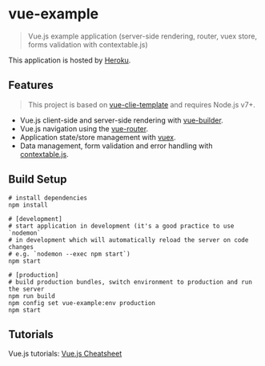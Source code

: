 # vue-example

> Vue.js example application (server-side rendering, router, vuex store, forms validation with contextable.js)

This application is hosted by [Heroku](https://vue-example.herokuapp.com/).

## Features

> This project is based on [vue-clie-template](https://github.com/xpepermint/vue-cli-template) and requires Node.js v7+.

* Vue.js client-side and server-side rendering with [vue-builder](https://github.com/xpepermint/vue-builder).
* Vue.js navigation using the [vue-router](https://github.com/vuejs/vue-router).
* Application state/store management with [vuex](http://vuex.vuejs.org/en/).
* Data management, form validation and error handling with [contextable.js](https://github.com/xpepermint/contextablejs).

## Build Setup

```
# install dependencies
npm install

# [development]
# start application in development (it's a good practice to use `nodemon`
# in development which will automatically reload the server on code changes
# e.g. `nodemon --exec npm start`)
npm start

# [production]
# build production bundles, switch environment to production and run the server
npm run build
npm config set vue-example:env production
npm start
```

## Tutorials

Vue.js tutorials: [Vue.js Cheatsheet](https://xpepermint.gitbooks.io/vue-js-cheatsheet/)
